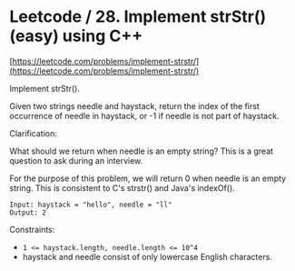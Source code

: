 # Leetcode / 28. Implement strStr() (easy) using C++

[https://leetcode.com/problems/implement-strstr/](https://leetcode.com/problems/implement-strstr/)

Implement strStr().

Given two strings needle and haystack, return the index of the first occurrence of needle in haystack, or -1 if needle is not part of haystack.

Clarification:

What should we return when needle is an empty string? This is a great question to ask during an interview.

For the purpose of this problem, we will return 0 when needle is an empty string. This is consistent to C's strstr() and Java's indexOf().

```
Input: haystack = "hello", needle = "ll"
Output: 2
```

Constraints:

- `1 <= haystack.length, needle.length <= 10^4`
- haystack and needle consist of only lowercase English characters.
